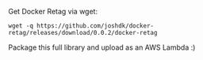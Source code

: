 Get Docker Retag via wget:
```
wget -q https://github.com/joshdk/docker-retag/releases/download/0.0.2/docker-retag
```
Package this full library and upload as an AWS Lambda :) 
